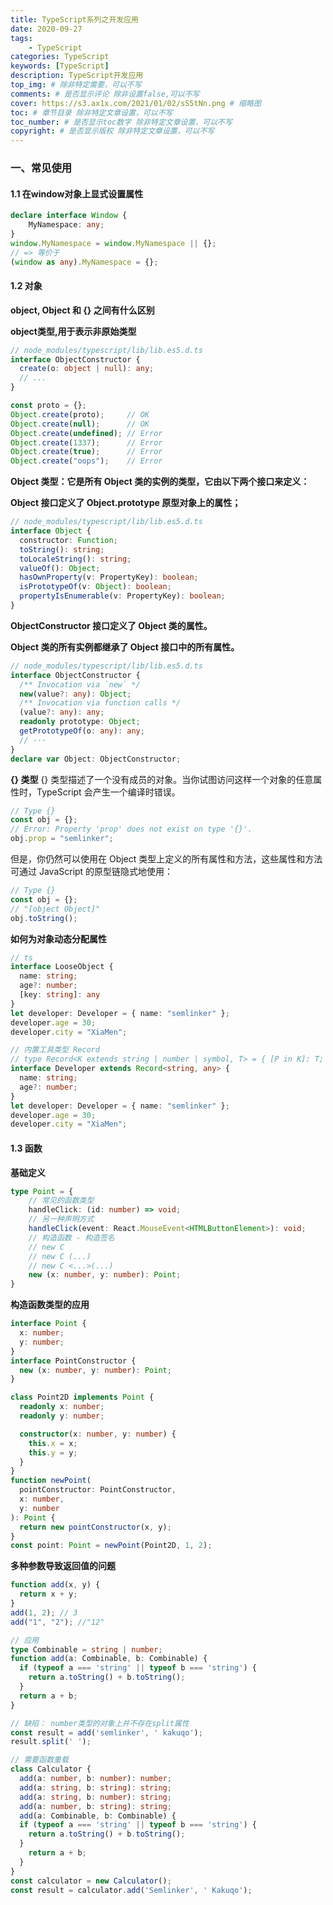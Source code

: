 ```yaml
---
title: TypeScript系列之开发应用
date: 2020-09-27
tags: 
    - TypeScript
categories: TypeScript
keywords: [TypeScript]
description: TypeScript开发应用
top_img: # 除非特定需要，可以不写
comments: # 是否显示评论 除非设置false,可以不写
cover: https://s3.ax1x.com/2021/01/02/sS5tNn.png # 缩略图
toc: # 章节目录 除非特定文章设置，可以不写
toc_number: # 是否显示toc数字 除非特定文章设置，可以不写
copyright: # 是否显示版权 除非特定文章设置，可以不写
---
```


### 一、常见使用
#### 1.1 在window对象上显式设置属性
```ts
declare interface Window {
    MyNamespace: any;
}
window.MyNamespace = window.MyNamespace || {};
// => 等价于
(window as any).MyNamespace = {};
```


#### 1.2 对象
**object, Object 和 {} 之间有什么区别**

**object类型,用于表示非原始类型**
```ts
// node_modules/typescript/lib/lib.es5.d.ts
interface ObjectConstructor {
  create(o: object | null): any;
  // ...
}

const proto = {};
Object.create(proto);     // OK
Object.create(null);      // OK
Object.create(undefined); // Error
Object.create(1337);      // Error
Object.create(true);      // Error
Object.create("oops");    // Error
```

**Object 类型：它是所有 Object 类的实例的类型，它由以下两个接口来定义：**

**Object 接口定义了 Object.prototype 原型对象上的属性；**
```ts
// node_modules/typescript/lib/lib.es5.d.ts
interface Object {
  constructor: Function;
  toString(): string;
  toLocaleString(): string;
  valueOf(): Object;
  hasOwnProperty(v: PropertyKey): boolean;
  isPrototypeOf(v: Object): boolean;
  propertyIsEnumerable(v: PropertyKey): boolean;
}
```

**ObjectConstructor 接口定义了 Object 类的属性。**

**Object 类的所有实例都继承了 Object 接口中的所有属性。**
```ts
// node_modules/typescript/lib/lib.es5.d.ts
interface ObjectConstructor {
  /** Invocation via `new` */
  new(value?: any): Object;
  /** Invocation via function calls */
  (value?: any): any;
  readonly prototype: Object;
  getPrototypeOf(o: any): any;
  // ···
}
declare var Object: ObjectConstructor;
```

**{} 类型**
{} 类型描述了一个没有成员的对象。当你试图访问这样一个对象的任意属性时，TypeScript 会产生一个编译时错误。
```ts
// Type {}
const obj = {};
// Error: Property 'prop' does not exist on type '{}'.
obj.prop = "semlinker";
```

但是，你仍然可以使用在 Object 类型上定义的所有属性和方法，这些属性和方法可通过 JavaScript 的原型链隐式地使用：
```ts
// Type {}
const obj = {};
// "[object Object]"
obj.toString();
```

**如何为对象动态分配属性**
```ts
// ts
interface LooseObject {
  name: string;
  age?: number;
  [key: string]: any
}
let developer: Developer = { name: "semlinker" };
developer.age = 30;
developer.city = "XiaMen";

// 内置工具类型 Record
// type Record<K extends string | number | symbol, T> = { [P in K]: T; }
interface Developer extends Record<string, any> {
  name: string;
  age?: number;
}
let developer: Developer = { name: "semlinker" };
developer.age = 30;
developer.city = "XiaMen";
```

#### 1.3 函数
**基础定义**
```ts
type Point = {
    // 常见的函数类型
    handleClick: (id: number) => void;
    // 另一种声明方式
    handleClick(event: React.MouseEvent<HTMLButtonElement>): void;
    // 构造函数 - 构造签名
    // new C
    // new C (...)
    // new C <...>(...)
    new (x: number, y: number): Point;
}
```

**构造函数类型的应用**
```ts
interface Point {
  x: number;
  y: number;
}
interface PointConstructor {
  new (x: number, y: number): Point;
}

class Point2D implements Point {
  readonly x: number;
  readonly y: number;

  constructor(x: number, y: number) {
    this.x = x;
    this.y = y;
  }
}
function newPoint(
  pointConstructor: PointConstructor,
  x: number,
  y: number
): Point {
  return new pointConstructor(x, y);
}
const point: Point = newPoint(Point2D, 1, 2);
```


**多种参数导致返回值的问题**
```ts
function add(x, y) {
  return x + y;
}
add(1, 2); // 3
add("1", "2"); //"12"

// 应用
type Combinable = string | number;
function add(a: Combinable, b: Combinable) {
  if (typeof a === 'string' || typeof b === 'string') {
    return a.toString() + b.toString();
  }
  return a + b;
}

// 缺陷： number类型的对象上并不存在split属性
const result = add('semlinker', ' kakuqo');
result.split(' ');

// 需要函数重载
class Calculator {
  add(a: number, b: number): number;
  add(a: string, b: string): string;
  add(a: string, b: number): string;
  add(a: number, b: string): string;
  add(a: Combinable, b: Combinable) {
  if (typeof a === 'string' || typeof b === 'string') {
    return a.toString() + b.toString();
  }
    return a + b;
  }
}
const calculator = new Calculator();
const result = calculator.add('Semlinker', ' Kakuqo');
```



<br>
<br>
<br>
